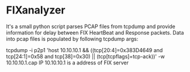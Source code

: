 # FIXanalyzer
It's a small python script parses PCAP files from tcpdump and provide information for delay between FIX HeartBeat and Response packets.
Data  into pcap files is populated  by following tcpdump args:

tcpdump -i p2p1 'host 10.10.10.1 && ((tcp[20:4]=0x383D4649 and tcp[24:1]=0x58 and tcp[38]=0x30) || 
              (tcp[tcpflags]=tcp-ack))'  -w 10.10.10.1.cap
IP 10.10.10.1 is a address of FIX server
